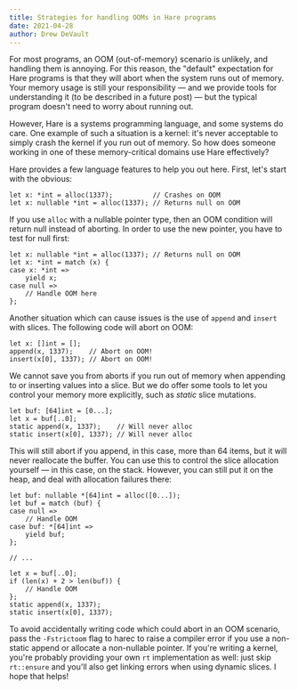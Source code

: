 ```yaml
---
title: Strategies for handling OOMs in Hare programs
date: 2021-04-28
author: Drew DeVault
---
```


For most programs, an OOM (out-of-memory) scenario is unlikely, and handling
them is annoying. For this reason, the "default" expectation for Hare programs
is that they will abort when the system runs out of memory. Your memory usage is
still your responsibility &mdash; and we provide tools for understanding it (to
be described in a future post) &mdash; but the typical program doesn't need to
worry about running out.

However, Hare is a systems programming language, and some systems do care. One
example of such a situation is a kernel: it's never acceptable to simply crash
the kernel if you run out of memory. So how does someone working in one of these
memory-critical domains use Hare effectively?

Hare provides a few language features to help you out here. First, let's start
with the obvious:

```hare
let x: *int = alloc(1337);          // Crashes on OOM
let x: nullable *int = alloc(1337); // Returns null on OOM
```

If you use `alloc` with a nullable pointer type, then an OOM condition will
return null instead of aborting. In order to use the new pointer, you have to
test for null first:

```hare
let x: nullable *int = alloc(1337); // Returns null on OOM
let x: *int = match (x) {
case x: *int =>
	yield x;
case null =>
	// Handle OOM here
};
```

Another situation which can cause issues is the use of `append` and `insert`
with slices. The following code will abort on OOM:

```hare
let x: []int = [];
append(x, 1337);    // Abort on OOM!
insert(x[0], 1337); // Abort on OOM!
```

We cannot save you from aborts if you run out of memory when appending to or
inserting values into a slice. But we do offer some tools to let you control
your memory more explicitly, such as *static* slice mutations.

```hare
let buf: [64]int = [0...];
let x = buf[..0];
static append(x, 1337);    // Will never alloc
static insert(x[0], 1337); // Will never alloc
```

This will still abort if you append, in this case, more than 64 items, but it
will never reallocate the buffer. You can use this to control the slice
allocation yourself &mdash; in this case, on the stack. However, you can still
put it on the heap, and deal with allocation failures there:

```hare
let buf: nullable *[64]int = alloc([0...]);
let buf = match (buf) {
case null =>
	// Handle OOM
case buf: *[64]int =>
	yield buf;
};

// ...

let x = buf[..0];
if (len(x) + 2 > len(buf)) {
	// Handle OOM
};
static append(x, 1337);
static insert(x[0], 1337);
```

To avoid accidentally writing code which could abort in an OOM scenario, pass
the `-Fstrictoom` flag to harec to raise a compiler error if you use a
non-static append or allocate a non-nullable pointer. If you're writing a
kernel, you're probably providing your own `rt` implementation as well: just
skip `rt::ensure` and you'll also get linking errors when using dynamic slices.
I hope that helps!
